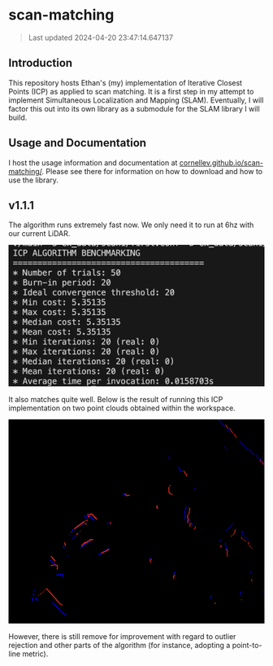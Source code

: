 <!-- THIS FILE IS GENERATED AUTOMATICALLY. -->
<!-- DO NOT EDIT THIS FILE. -->
<!-- EDIT README.md.build INSTEAD. -->
# scan-matching

> Last updated 2024-04-20 23:47:14.647137

## Introduction

This repository hosts Ethan's (my) implementation of Iterative Closest Points (ICP) as applied to scan matching.
It is a first step in my attempt to implement Simultaneous Localization and Mapping (SLAM).
Eventually, I will factor this out into its own library as a submodule for the SLAM library I will build.

## Usage and Documentation

I host the usage information and documentation at [cornellev.github.io/scan-matching/](https://cornellev.github.io/scan-matching/).
Please see there for information on how to download and how to use the library.

## v1.1.1 

The algorithm runs extremely fast now.
We only need it to run at 6hz with our current LiDAR.

![](book/asset/img/v1.1.1bench.png)

It also matches quite well.
Below is the result of running this ICP implementation on two point clouds obtained within the workspace.

![](book/asset/img/v1.1.1result.png)

However, there is still remove for improvement with regard to outlier rejection and other parts of the algorithm (for instance, adopting a point-to-line metric).


